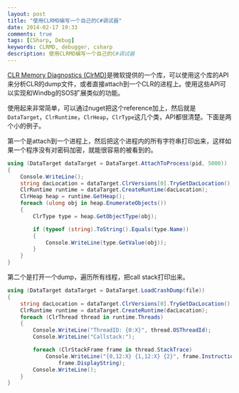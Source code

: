 ```yaml
---
layout: post
title: "使用CLRMD编写一个自己的C#调试器"
date: 2014-02-17 19:33
comments: true
tags: [CSharp, Debug]
keywords: CLRMD, debugger, csharp
description: 使用CLRMD编写一个自己的C#调试器
---
```


[CLR Memory Diagnostics (ClrMD)](https://www.nuget.org/packages/Microsoft.Diagnostics.Runtime)是微软提供的一个库，可以使用这个库的API来分析CLR的dump文件，或者直接attach到一个CLR的进程上。使用这些API可以实现和Windbg的SOS扩展类似的功能。

使用起来非常简单，可以通过nuget把这个reference加上，然后就是`DataTarget`，`ClrRuntime`，`ClrHeap`，`ClrType`这几个类，API都很清楚。下面是两个小的例子。

第一个是attach到一个进程上，然后把这个进程内的所有字符串打印出来，这样如果一个程序没有对密码加密，就能很容易的被看到的。

```c#
using (DataTarget dataTarget = DataTarget.AttachToProcess(pid, 5000))
{
	Console.WriteLine();
	string dacLocation = dataTarget.ClrVersions[0].TryGetDacLocation();
	ClrRuntime runtime = dataTarget.CreateRuntime(dacLocation);
	ClrHeap heap = runtime.GetHeap();
	foreach (ulong obj in heap.EnumerateObjects())
	{
		ClrType type = heap.GetObjectType(obj);

		if (typeof (string).ToString().Equals(type.Name))
		{
			Console.WriteLine(type.GetValue(obj));
		}
	}
}
```

第二个是打开一个dump，遍历所有线程，把call stack打印出来。
```c#
using (DataTarget dataTarget = DataTarget.LoadCrashDump(file))
{
	string dacLocation = dataTarget.ClrVersions[0].TryGetDacLocation();
	ClrRuntime runtime = dataTarget.CreateRuntime(dacLocation);
	foreach (ClrThread thread in runtime.Threads)
	{
		Console.WriteLine("ThreadID: {0:X}", thread.OSThreadId);
		Console.WriteLine("Callstack:");

		foreach (ClrStackFrame frame in thread.StackTrace)
			Console.WriteLine("{0,12:X} {1,12:X} {2}", frame.InstructionPointer, frame.StackPointer,
				frame.DisplayString);
		Console.WriteLine();
	}
}
```
